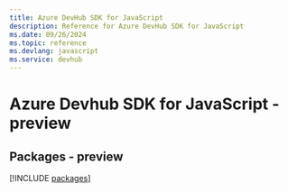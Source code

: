 ```yaml
---
title: Azure DevHub SDK for JavaScript
description: Reference for Azure DevHub SDK for JavaScript
ms.date: 09/26/2024
ms.topic: reference
ms.devlang: javascript
ms.service: devhub
---
```

# Azure Devhub SDK for JavaScript - preview
## Packages - preview
[!INCLUDE [packages](devhub-index.md)]